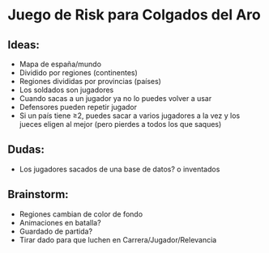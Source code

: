 # Juego de Risk para Colgados del Aro

## Ideas:

* Mapa de españa/mundo
* Dividido por regiones (continentes)
* Regiones divididas por provincias (países)
* Los soldados son jugadores
* Cuando sacas a un jugador ya no lo puedes volver a usar
* Defensores pueden repetir jugador 
* Si un país tiene ≥2, puedes sacar a varios jugadores a la vez y los jueces eligen al mejor (pero pierdes a todos los que saques)



## Dudas:

* Los jugadores sacados de una base de datos? o inventados



## Brainstorm:

* Regiones cambian de color de fondo
* Animaciones en batalla?
* Guardado de partida?
* Tirar dado para que luchen en Carrera/Jugador/Relevancia

